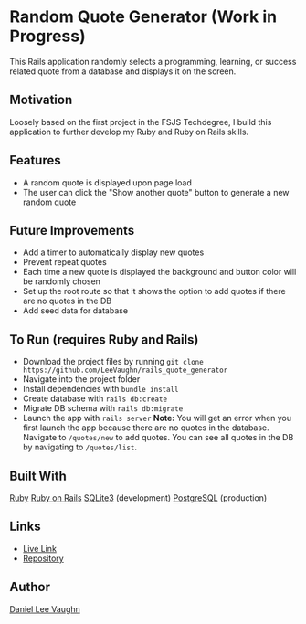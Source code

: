 # Random Quote Generator (Work in Progress)

This Rails application randomly selects a programming, learning, or success related quote from a database and displays it on the screen.

## Motivation

Loosely based on the first project in the FSJS Techdegree, I build this application to further develop my Ruby and Ruby on Rails skills.

## Features

* A random quote is displayed upon page load
* The user can click the "Show another quote" button to generate a new random quote

## Future Improvements

* Add a timer to automatically display new quotes
* Prevent repeat quotes
* Each time a new quote is displayed the background and button color will be randomly chosen
* Set up the root route so that it shows the option to add quotes if there are no quotes in the DB
* Add seed data for database

## To Run (requires Ruby and Rails)

* Download the project files by running `git clone https://github.com/LeeVaughn/rails_quote_generator`
* Navigate into the project folder
* Install dependencies with `bundle install`
* Create database with `rails db:create`
* Migrate DB schema with `rails db:migrate`
* Launch the app with `rails server`
**Note:** You will get an error when you first launch the app because there are no quotes in the database. Navigate to `/quotes/new` to add quotes. You can see all quotes in the DB by navigating to `/quotes/list`.


## Built With
[Ruby](https://www.ruby-lang.org/en/)
[Ruby on Rails](https://rubyonrails.org/)
[SQLite3](https://www.sqlite.org/index.html) (development)
[PostgreSQL](https://www.postgresql.org/) (production)

## Links
* [Live Link](https://intense-wave-10620.herokuapp.com/)
* [Repository](https://github.com/LeeVaughn/rails_quote_generator)

## Author
[Daniel Lee Vaughn](https://github.com/LeeVaughn)
